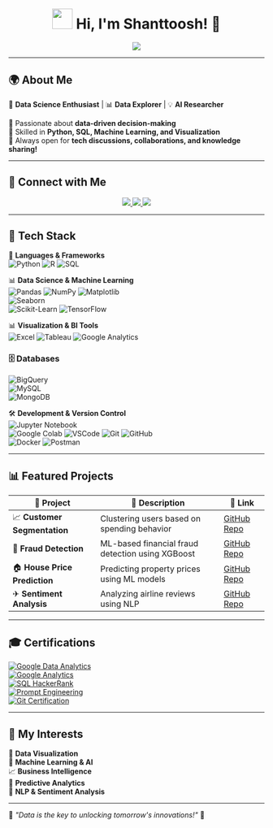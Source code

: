 <h1 align="center"> 
  <img src="https://media.giphy.com/media/hvRJCLFzcasrR4ia7z/giphy.gif" width="40px"/>
  Hi, I'm Shanttoosh! 🚀
</h1>

<p align="center">
  <img src="https://readme-typing-svg.herokuapp.com?font=Fira+Code&size=22&pause=1000&color=F75C7E&width=500&lines=Data+Analyst+%7C+AI+Explorer+%7C+ML+Enthusiast;Transforming+Data+into+Insights;Always+Learning+%F0%9F%92%AA" />
</p>

---

## 🌍 About Me  

🧠 **Data Science Enthusiast** | 📊 **Data Explorer** | 💡 **AI Researcher**  

🔎 Passionate about **data-driven decision-making**  
🎯 Skilled in **Python, SQL, Machine Learning, and Visualization**  
💬 Always open for **tech discussions, collaborations, and knowledge sharing!**  

---

## 🔗 Connect with Me  
<p align="center">
  <a href="https://www.linkedin.com/in/shanttoosh-v-470484289/">
    <img src="https://img.shields.io/badge/LinkedIn-%230077B5?style=for-the-badge&logo=linkedin&logoColor=white" />
  </a>
  <a href="mailto:shanttoosh@gmail.com">
    <img src="https://img.shields.io/badge/Gmail-%23D14836?style=for-the-badge&logo=gmail&logoColor=white" />
  </a>
  <a href="https://github.com/YOUR_GITHUB_PROFILE">
    <img src="https://img.shields.io/badge/GitHub-%23181717?style=for-the-badge&logo=github&logoColor=white" />
  </a>
</p>

---

## 🚀 Tech Stack  

🎯 **Languages & Frameworks**  
![Python](https://img.shields.io/badge/Python-%233776AB?style=for-the-badge&logo=python&logoColor=white)
![R](https://img.shields.io/badge/R-%23276DC3?style=for-the-badge&logo=r&logoColor=white)
![SQL](https://img.shields.io/badge/SQL-%234479A1?style=for-the-badge&logo=mysql&logoColor=white)  

📊 **Data Science & Machine Learning**  
![Pandas](https://img.shields.io/badge/Pandas-%23150458?style=for-the-badge&logo=pandas&logoColor=white)
![NumPy](https://img.shields.io/badge/NumPy-%23013243?style=for-the-badge&logo=numpy&logoColor=white)
![Matplotlib](https://img.shields.io/badge/Matplotlib-%2311557C?style=for-the-badge&logo=python&logoColor=white)  
![Seaborn](https://img.shields.io/badge/Seaborn-%233776AB?style=for-the-badge&logo=python&logoColor=white)  
![Scikit-Learn](https://img.shields.io/badge/Scikit--Learn-%23F7931E?style=for-the-badge&logo=scikitlearn&logoColor=white)
![TensorFlow](https://img.shields.io/badge/TensorFlow-%23FF6F00?style=for-the-badge&logo=tensorflow&logoColor=white)

📊 **Visualization & BI Tools**  
![Excel](https://img.shields.io/badge/Excel-%23217346?style=for-the-badge&logo=microsoft-excel&logoColor=white)
![Tableau](https://img.shields.io/badge/Tableau-%23E97627?style=for-the-badge&logo=tableau&logoColor=white)
![Google Analytics](https://img.shields.io/badge/Google%20Analytics-%23E37400?style=for-the-badge&logo=google-analytics&logoColor=white)  

### 🗄️ **Databases**  
![BigQuery](https://img.shields.io/badge/BigQuery-%23669DF6?style=for-the-badge&logo=google-cloud&logoColor=white)  
![MySQL](https://img.shields.io/badge/MySQL-%234479A1?style=for-the-badge&logo=mysql&logoColor=white)  
![MongoDB](https://img.shields.io/badge/MongoDB-%234EA94B?style=for-the-badge&logo=mongodb&logoColor=white)  

🛠️ **Development & Version Control**  
![Jupyter Notebook](https://img.shields.io/badge/Jupyter-%23F37626?style=for-the-badge&logo=jupyter&logoColor=white)  
![Google Colab](https://img.shields.io/badge/Google%20Colab-%23F9AB00?style=for-the-badge&logo=google-colab&logoColor=white) 
![VSCode](https://img.shields.io/badge/VS%20Code-%23007ACC?style=for-the-badge&logo=visual-studio-code&logoColor=white)
![Git](https://img.shields.io/badge/Git-%23F05032?style=for-the-badge&logo=git&logoColor=white)
![GitHub](https://img.shields.io/badge/GitHub-%23181717?style=for-the-badge&logo=github&logoColor=white)  
![Docker](https://img.shields.io/badge/Docker-%232496ED?style=for-the-badge&logo=docker&logoColor=white)
![Postman](https://img.shields.io/badge/Postman-%23FF6C37?style=for-the-badge&logo=postman&logoColor=white)  



---

## 📊 Featured Projects  

| 🚀 **Project** | 📝 **Description** | 🔗 **Link** |
|---------------|-----------------|-------------|
| 📈 **Customer Segmentation** | Clustering users based on spending behavior | [GitHub Repo](https://github.com/shanttoosh/Customer_Segmentation_using_Kmeans) |
| 🔎 **Fraud Detection** | ML-based financial fraud detection using XGBoost | [GitHub Repo](https://github.com/shanttoosh/Predicting-Fraudlent-Transactions) |
| 🏠 **House Price Prediction** | Predicting property prices using ML models | [GitHub Repo](https://github.com/shanttoosh/OIBSIP_Data_Science_Projects/tree/main/OIBSIP_Task_3) |
| ✈ **Sentiment Analysis** | Analyzing airline reviews using NLP | [GitHub Repo](https://github.com/shanttoosh/Sentiment_analysis_for_marketing) |

---

## 🎓 Certifications  

[![Google Data Analytics](https://img.shields.io/badge/Google%20Data%20Analytics-%234285F4?style=for-the-badge&logo=google&logoColor=white)](YOUR_CERTIFICATE_LINK)  
[![Google Analytics](https://img.shields.io/badge/Google%20Analytics-%23E37400?style=for-the-badge&logo=google-analytics&logoColor=white)](YOUR_CERTIFICATE_LINK)  
[![SQL HackerRank](https://img.shields.io/badge/SQL%20HackerRank-%232EC866?style=for-the-badge&logo=hackerank&logoColor=white)](YOUR_CERTIFICATE_LINK)  
[![Prompt Engineering](https://img.shields.io/badge/Prompt%20Engineering-%23007ACC?style=for-the-badge&logo=openai&logoColor=white)](YOUR_CERTIFICATE_LINK)  
[![Git Certification](https://img.shields.io/badge/Git%20Certification-%23F05032?style=for-the-badge&logo=git&logoColor=white)](YOUR_CERTIFICATE_LINK)  

---

## 🎯 My Interests  

🎨 **Data Visualization**  
🤖 **Machine Learning & AI**  
📈 **Business Intelligence**  
🔮 **Predictive Analytics**  
💬 **NLP & Sentiment Analysis**  

---


🌟 *"Data is the key to unlocking tomorrow's innovations!"* 🚀  
